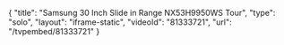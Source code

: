 {
    "title": "Samsung 30 Inch Slide in Range NX53H9950WS Tour",
    "type": "solo",
    "layout": "iframe-static",
    "videoId": "81333721",
    "url": "\/tvpembed\/81333721"
}